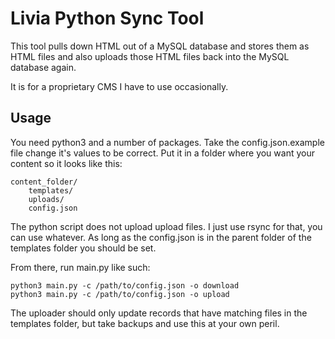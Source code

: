 # Livia Python Sync Tool

This tool pulls down HTML out of a MySQL database and stores them as HTML files and also uploads those HTML files back into the MySQL database again.

It is for a proprietary CMS I have to use occasionally.

## Usage

You need python3 and a number of packages.  Take the config.json.example file change it's values to be correct.  Put it in a folder where you want your content so it looks like this:

```
content_folder/
	templates/
	uploads/
	config.json
```

The python script does not upload upload files.  I just use rsync for that, you can use whatever.  As long as the config.json is in the parent folder of the templates folder you should be set.

From there, run main.py like such:

```
python3 main.py -c /path/to/config.json -o download
python3 main.py -c /path/to/config.json -o upload
```

The uploader should only update records that have matching files in the templates folder, but take backups and use this at your own peril.
